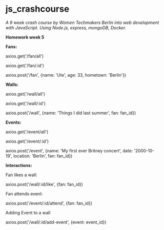 # js_crashcourse

*A 9 week crash course by Women Techmakers Berlin into web development with JavaScript. Using Node.js, express, mongoDB, Docker.* 

**Homework week 5**


**Fans:**

axios.get('/fan/all')

axios.get('/fan/:id')

axios.post('/fan', {name: 'Ute', age: 33, hometown: 'Berlin'})


**Walls:**

axios.get('/wall/all')

axios.get('/wall/:id')

axios.post('/wall', {name: 'Things I did last summer', fan: fan_id}) 

**Events:**

axios.get('/event/all')

axios.get('/event/:id')

axios.post('/event', {name: 'My first ever Britney concert', date: '2000-10-19', location: 'Berlin', fan: fan_id})


**Interactions:**


Fan likes a wall:

axios.post('/wall/:id/like', {fan: fan_id})

Fan attends event:

axios.post('/event/:id/attend', {fan: fan_id})

Adding Event to a wall

axios.post('/wall/:id/add-event', {event: event_id})
